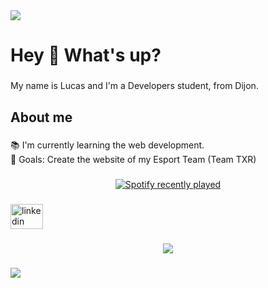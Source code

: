 <div>
  <img style="100%" src="https://capsule-render.vercel.app/api?type=shark&height=100&section=header&reversal=false&fontSize=70&fontColor=FFFFFF&fontAlign=50&fontAlignY=50&stroke=-&descSize=20&descAlign=50&descAlignY=50&theme=cobalt"  />
</div>

###

<h1 align="left">Hey 👋 What's up?</h1>

###

<p align="left">My name is Lucas and I'm a Developers student, from Dijon.</p>

###

<h2 align="left">About me</h2>

###

<p align="left">📚 I'm currently learning the web development.<br>🎯 Goals: Create the website of my Esport Team (Team TXR)</p>

###

<div align="center">
  <a href="https://open.spotify.com/user/RKO">
    <img src="https://spotify-recently-played-readme.vercel.app/api?user=RKO&count=5" alt="Spotify recently played"  />
  </a>
</div>

###

<div align="left">
  <a href="https://www.linkedin.com/in/lucas-milliere-297982386/" target="_blank">
    <img src="https://raw.githubusercontent.com/maurodesouza/profile-readme-generator/master/src/assets/icons/social/linkedin/default.svg" width="52" height="40" alt="linkedin logo"  />
  </a>
</div>

###

<div align="center">
  <img src="https://count.getloli.com/@:lucasrko?theme=booru-helltaker&padding=7&scale=1&align=top&pixelated=1&darkmode=auto"  />
</div>

###

<div>
  <img style="100%" src="https://capsule-render.vercel.app/api?type=rounded&height=100&section=footer&reversal=false&fontSize=70&fontColor=FFFFFF&fontAlign=50&fontAlignY=50&stroke=-&descSize=20&descAlign=50&descAlignY=50"  />
</div>

###

